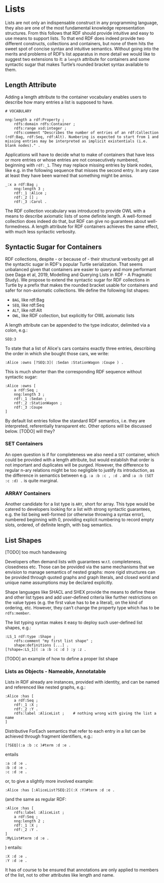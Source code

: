 # Lists

Lists are not only an indispensable construct in any programming language, they also are one of the most fundamental knowledge representation structures. From this follows that RDF should provide intuitive and easy to use means to support lists. 
To that end RDF does indeed provide two different constructs, collections and containers, but none of them hits the sweet spot of concise syntax and intuitive semantics. Without going into the merits and problems of RDF’s list apparatus in more detail we would like to suggest two extensions to it: a `length` attribute for containers and some syntactic sugar that makes Turtle’s rounded bracket syntax available to them.


## Length Attribute

Adding a length attribute to the container vocabulary enables users to describe how many entries a list is supposed to have. 
```turtle
# VOCABULARY

nng:length a rdf:Property ;
    rdfs:domain rdfs:Container ;
    rdfs:range xsd:integer ;
    rdfs:comment "Describes the number of entries of an rdf:Collection (rdf:Bag, rdf:Seq, rdf:Alt). Numbering is expected to start from 1 and missing entries may be interpreted as implicit existentials (i.e. blank nodes)." .
```

Applications will have to decide what to make of containers that have less or more entries or whose entries are not consecutively numbered, beginning with `rdf:_1`. They may replace missing entries by blank nodes, like e.g. in the following sequence that misses the second entry. In any case at least they have been warned that something might be amiss.
```
_:x a rdf:Bag ;
    nng:length 3 ;
    rdf:_1 :Alice ;
    rdf:_2 [] ;
    rdf:_3 :Carol .
```
The RDF collection vocabulary was introduced to provide OWL with a means to describe axiomatic lists of some definite length. A well-formed collection does indeed do that, but RDF can give no guarantees about well-formedness. A length attribute for RDF containers achieves the same effect, with much less syntactic verbosity.


## Syntactic Sugar for Containers

RDF collections, despite - or because of - their structural verbosity get all the syntactic sugar in RDF's popular Turtle serialization. That seems unbalanced given that containers are easier to query and more performant (see Daga et al, 2019, Modelling and Querying Lists in RDF - A Pragmatic Study).
We propose to extend the syntactic sugar for RDF collections in Turtle by a prefix that makes the rounded bracket usable for containers and safer for non-axiomatic collections. We define the following list shapes:

- `BAG`, like rdf:Bag
- `SEQ`, like rdf:Seq
- `ALT`, like rdf:Alt
- `OWL`, like RDF collection, but explicitly for OWL axiomatic lists

A length attribute can be appended to the type indicator, delimited via a colon, e.g.:
```
SEQ:3
```
To state that a list of Alice's cars contains exactly three entries, describing the order in which she bought those cars, we write:
```
:Alice :owns [?SEQ:3]( :Sedan :StationWagon :Coupe ) .
```

This is much shorter than the corresponding RDF sequence without syntactic sugar:
```
:Alice :owns [
    a rdf:Seq ; 
    nng:length 3 ;
    rdf:_1 :Sedan ; 
    rdf:_2 :StationWagon ; 
    rdf:_3 :Coupe
]
```
By default list entries follow the standard RDF semantics, i.e. they are interpreted, referentially transparent etc. Other options will be discussed below.
[TODO]  will they?


### SET Containers

An open question is if for completeness we also need a `SET` container, which could be provided with a length attribute, but would establish that order is not important and duplicates will be purged. However, the difference to regular n-ary relations might be too negligible to justify its introduction, as the difference in semantics between e.g. `:a :b :c , :d .` and `:a :b (SET :c :d) .` is quite marginal.


### ARRAY Containers

Another candidate for a list type is `ARY`, short for array. This type would be catered to developers looking for a list with strong syntactic guarantees, e.g. the list being well-formed (or otherwise throwing a syntax error), numbered beginning with 0, providing explicit numbering to record empty slots, ordered, of definite length, with bag semantics. 


## List Shapes

[TODO]  too much handwaving

Developers often demand lists with guarantees w.r.t. completeness, closedness etc. Those can be provided via the same mechanisms that we envision to manage semantics of nested graphs: more rigid structures can be provided through quoted graphs and graph literals, and closed world and unique name assumptions may be declared explicitly. 

Shape languages like SHACL and SHEX provide the means to define these and other list types and add user-defined criteria like further restrictions on the value types (e.g. the first value has to be a literal), on the kind of ordering, etc. However, they can’t change the property type which has to be `rdfs:member`.

The list typing syntax makes it easy to deploy such user-defined list shapes, e.g.:
```
:LS_1 rdf:type :Shape ;
    rdfs:comment "my first list shape" ;
    shape:definitions [...] .
[?shape=:LS_1]( :a :b :c :d ) :y :z .
```

[TODO]  an example of how to define a proper list shape


### Lists as Objects - Nameable, Annotatable

Lists in RDF already are instances, provided with identity, and can be named and referenced like nested graphs, e.g.:
```
:Alice :has [
    a rdf:Seq ;
    rdf:_1 :X ;
    rdf:_2 :Y .
    rdfs:label :AliceList ;    # nothing wrong with giving the list a name
]
```
Distributive ForEach semantics that refer to each entry in a list can be achieved through fragment identifiers, e.g.:
```
[?SEQ](:a :b :c )#term :d :e .
```
entails 
```
:a :d :e .
:b :d :e .
:c :d :e .
```	
or, to give a slightly more involved example:
```
:Alice :has [:AliceList?SEQ:2](:X :Y)#term :d :e .
```
(and the same as regular RDF:
```
:Alice :has [
    rdfs:label :AliceList ;
    a rdf:Seq ;
    nng:length 2 ;
    rdf:_1 :X ;
    rdf:_2 :Y .
]
:MyList#term :d :e .
```	
) entails:
```	
:X :d :e .
:Y :d :e .
```
 
 It has of course to be ensured that annotations are only applied to members of the list, not to other attributes like length and name.



<!--- 
		more details and discussions about lists in my mail                              
		"summarizing a semanticweb@w3.org thread on lists from Aug/Sep 2022" 		
-->

<!-- 
       () lists
            BAG
            SEQ
            ALT
            ARY
            SET

        and other shapes
-->